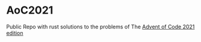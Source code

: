 # AoC2021

Public Repo with rust solutions to the problems of The [Advent of Code 2021 edition](https://adventofcode.com/2021)
